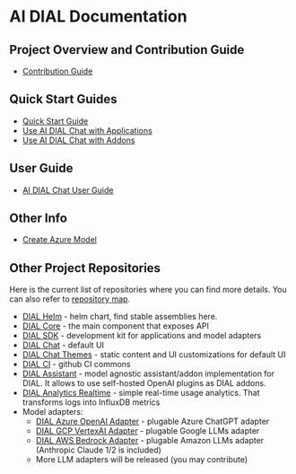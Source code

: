 # AI DIAL Documentation

## Project Overview and Contribution Guide

* [Contribution Guide](/CONTRIBUTING.md)

## Quick Start Guides

* [Quick Start Guide](./docs/quick-start.md)
* [Use AI DIAL Chat with Applications](./docs/quick-start-with-application.md)
* [Use AI DIAL Chat with Addons](./docs/quick-start-with-addon.md)

## User Guide

* [AI DIAL Chat User Guide](./docs/user-guide.md)

## Other Info

* [Create Azure Model](./docs/Deployment/Azure%20Model%20Deployment.md)

## Other Project Repositories 

Here is the current list of repositories where you can find more details. You can also refer to [repository map](https://epam-rail.com/open-source).

- [DIAL Helm](https://github.com/epam/ai-dial-helm) - helm chart, find stable assemblies here.
- [DIAL Core](https://github.com/epam/ai-dial-core) - the main component that exposes API
- [DIAL SDK](https://github.com/epam/ai-dial-sdk) - development kit for applications and model adapters 
- [DIAL Chat](https://github.com/epam/ai-dial-chat) - default UI
- [DIAL Chat Themes](https://github.com/epam/ai-dial-chat-themes) - static content and UI customizations for default UI
- [DIAL CI](https://github.com/epam/ai-dial-ci) - github CI commons
- [DIAL Assistant](https://github.com/epam/ai-dial-assistant) - model agnostic assistant/addon implementation for DIAL. It allows to use self-hosted OpenAI plugins as DIAL addons.
- [DIAL Analytics Realtime](https://github.com/epam/ai-dial-analytics-realtime) - simple real-time usage analytics. That transforms logs into InfluxDB metrics
- Model adapters:
    - [DIAL Azure OpenAI Adapter](https://github.com/epam/ai-dial-adapter-openai) - plugable Azure ChatGPT adapter
    - [DIAL GCP VertexAI Adapter](https://github.com/epam/ai-dial-adapter-vertexai) - plugable Google LLMs adapter
    - [DIAL AWS Bedrock Adapter](https://github.com/epam/ai-dial-adapter-bedrock) - plugable Amazon LLMs adapter (Anthropic Claude 1/2 is included)
    - More LLM adapters will be released (you may contribute)
